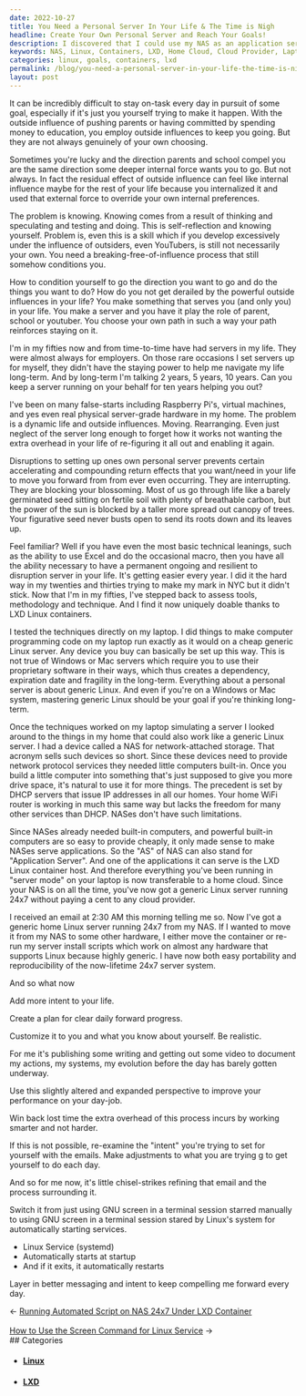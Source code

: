 ```yaml
---
date: 2022-10-27
title: You Need a Personal Server In Your Life & The Time is Nigh
headline: Create Your Own Personal Server and Reach Your Goals!
description: I discovered that I could use my NAS as an application server, and with the help of Linux containers, I could transfer my laptop simulations to a home cloud without any fees. I was able to condition myself to go the direction I wanted to go and reach my goals, and mastering generic Linux was key for my long-term success. Read my blog post to learn how I did it and create your own personal server.
keywords: NAS, Linux, Containers, LXD, Home Cloud, Cloud Provider, Laptop Simulations, Application Server, Personal Server, Long-term Success, External Influences, Conditioning, Goals, On-task
categories: linux, goals, containers, lxd
permalink: /blog/you-need-a-personal-server-in-your-life-the-time-is-nigh/
layout: post
---
```



It can be incredibly difficult to stay on-task every day in pursuit of some
goal, especially if it's just you yourself trying to make it happen. With the
outside influence of pushing parents or having committed by spending money to
education, you employ outside influences to keep you going. But they are not
always genuinely of your own choosing.

Sometimes you're lucky and the direction parents and school compel you are the
same direction some deeper internal force wants you to go. But not always. In
fact the residual effect of outside influence can feel like internal influence
maybe for the rest of your life because you internalized it and used that
external force to override your own internal preferences.

The problem is knowing. Knowing comes from a result of thinking and speculating
and testing and doing. This is self-reflection and knowing yourself. Problem
is, even this is a skill which if you develop excessively under the influence
of outsiders, even YouTubers, is still not necessarily your own. You need a
breaking-free-of-influence process that still somehow conditions you.

How to condition yourself to go the direction you want to go and do the things
you want to do? How do you not get derailed by the powerful outside influences
in your life? You make something that serves you (and only you) in your life.
You make a server and you have it play the role of parent, school or youtuber.
You choose your own path in such a way your path reinforces staying on it.

I'm in my fifties now and from time-to-time have had servers in my life. They
were almost always for employers. On those rare occasions I set servers up for
myself, they didn't have the staying power to help me navigate my life
long-term. And by long-term I'm talking 2 years, 5 years, 10 years. Can you
keep a server running on your behalf for ten years helping you out?

I've been on many false-starts including Raspberry Pi's, virtual machines, and
yes even real physical server-grade hardware in my home. The problem is a
dynamic life and outside influences. Moving. Rearranging. Even just neglect of
the server long enough to forget how it works not wanting the extra overhead in
your life of re-figuring it all out and enabling it again.

Disruptions to setting up ones own personal server prevents certain
accelerating and compounding return effects that you want/need in your life to
move you forward from from ever even occurring. They are interrupting. They are
blocking your blossoming. Most of us go through life like a barely germinated
seed sitting on fertile soil with plenty of breathable carbon, but the power of
the sun is blocked by a taller more spread out canopy of trees. Your figurative
seed never busts open to send its roots down and its leaves up.

Feel familiar? Well if you have even the most basic technical leanings, such as
the ability to use Excel and do the occasional macro, then you have all the
ability necessary to have a permanent ongoing and resilient to disruption
server in your life. It's getting easier every year. I did it the hard way in
my twenties and thirties trying to make my mark in NYC but it didn't stick. Now
that I'm in my fifties, I've stepped back to assess tools, methodology and
technique. And I find it now uniquely doable thanks to LXD Linux containers.

I tested the techniques directly on my laptop. I did things to make computer
programming code on my laptop run exactly as it would on a cheap generic Linux
server. Any device you buy can basically be set up this way. This is not true
of Windows or Mac servers which require you to use their proprietary software
in their ways, which thus creates a dependency, expiration date and fragility
in the long-term. Everything about a personal server is about generic Linux.
And even if you're on a Windows or Mac system, mastering generic Linux should
be your goal if you're thinking long-term.

Once the techniques worked on my laptop simulating a server I looked around to
the things in my home that could also work like a generic Linux server. I had a
device called a NAS for network-attached storage. That acronym sells such
devices so short. Since these devices need to provide network protocol services
they needed little computers built-in. Once you build a little computer into
something that's just supposed to give you more drive space, it's natural to
use it for more things. The precedent is set by DHCP servers that issue IP
addresses in all our homes. Your home WiFi router is working in much this same
way but lacks the freedom for many other services than DHCP. NASes don't have
such limitations.

Since NASes already needed built-in computers, and powerful built-in computers
are so easy to provide cheaply, it only made sense to make NASes serve
applications. So the "AS" of NAS can also stand for "Application Server". And
one of the applications it can serve is the LXD Linux container host. And
therefore everything you've been running in "server mode" on your laptop is now
transferable to a home cloud. Since your NAS is on all the time, you've now got
a generic Linux server running 24x7 without paying a cent to any cloud
provider.

I received an email at 2:30 AM this morning telling me so. Now I've got a
generic home Linux server running 24x7 from my NAS. If I wanted to move it from
my NAS to some other hardware, I either move the container or re-run my server
install scripts which work on almost any hardware that supports Linux because
highly generic. I have now both easy portability and reproducibility of the
now-lifetime 24x7 server system.

And so what now

Add more intent to your life.

Create a plan for clear daily forward progress.

Customize it to you and what you know about yourself. Be realistic.

For me it's publishing some writing and getting out some video to document my
actions, my systems, my evolution before the day has barely gotten underway.

Use this slightly altered and expanded perspective to improve your performance
on your day-job.

Win back lost time the extra overhead of this process incurs by working smarter
and not harder.

If this is not possible, re-examine the "intent" you're trying to set for
yourself with the emails. Make adjustments to what you are trying g to get
yourself to do each day.

And so for me now, it's little chisel-strikes refining that email and the
process surrounding it.

Switch it from just using GNU screen in a terminal session starred manually to
using GNU screen in a terminal session stared by Linux's system for
automatically starting services.

- Linux Service (systemd)
- Automatically starts at startup
- And if it exits, it automatically restarts

Layer in better messaging and intent to keep compelling me forward every day.


<div class="arrow-links"><div class="post-nav-prev"><span class="arrow">&larr;&nbsp;</span><a href="/blog/running-automated-script-on-nas-24x7-under-lxd-container/">Running Automated Script on NAS 24x7 Under LXD Container</a></div> &nbsp; <div class="post-nav-next"><a href="/blog/how-to-use-the-screen-command-for-linux-service/">How to Use the Screen Command for Linux Service</a><span class="arrow">&nbsp;&rarr;</span></div></div>
## Categories

<ul>
<li><h4><a href='/linux/'>Linux</a></h4></li>
<li><h4><a href='/lxd/'>LXD</a></h4></li></ul>